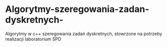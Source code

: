 # Algorytmy-szeregowania-zadan-dyskretnych-
Algorytmy  w c++ szeregowania zadań dyskretnych, stowrzone na potrzeby realizacji laboratorium SPD
